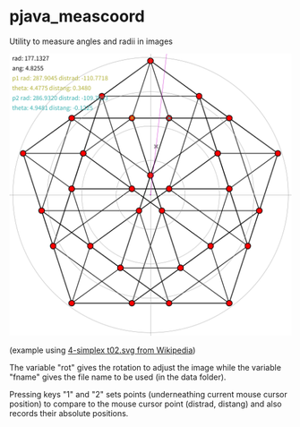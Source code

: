 # pjava_meascoord
Utility to measure angles and radii in images

![example using 4-simplex t02.svg](example.png)

(example using [4-simplex t02.svg from Wikipedia](https://en.wikipedia.org/wiki/File:4-simplex_t02.svg))

The variable "rot" gives the rotation to adjust the image while the variable "fname" gives the file name to be used (in the data folder).

Pressing keys "1" and "2" sets points (underneathing current mouse cursor position) to compare to the mouse cursor point (distrad, distang) and also records their absolute positions.


